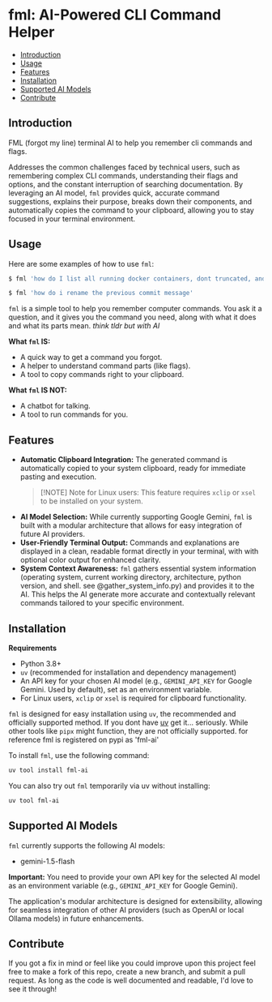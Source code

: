 <!-- omit in toc -->
# fml: AI-Powered CLI Command Helper

- [Introduction](#introduction)
- [Usage](#usage)
- [Features](#features)
- [Installation](#installation)
- [Supported AI Models](#supported-ai-models)
- [Contribute](#contribute)

## Introduction

FML (forgot my line) terminal AI to help you remember cli commands and flags.

Addresses the common challenges faced by technical users, such as remembering complex CLI commands, understanding their flags and options, and the constant interruption of searching documentation. By leveraging an AI model, `fml` provides quick, accurate command suggestions, explains their purpose, breaks down their components, and automatically copies the command to your clipboard, allowing you to stay focused in your terminal environment.

## Usage

Here are some examples of how to use `fml`:

```bash
$ fml 'how do I list all running docker containers, dont truncated, and show total file size?'
```

```bash
$ fml 'how do i rename the previous commit message'
```

`fml` is a simple tool to help you remember computer commands. You ask it a question, and it gives you the command you need, along with what it does and what its parts mean. _think tldr but with AI_

**What `fml` IS:**

- A quick way to get a command you forgot.
- A helper to understand command parts (like flags).
- A tool to copy commands right to your clipboard.

**What `fml` IS NOT:**

- A chatbot for talking.
- A tool to run commands for you.

## Features

- **Automatic Clipboard Integration:** The generated command is automatically copied to your system clipboard, ready for immediate pasting and execution.
  > [!NOTE] Note for Linux users: This feature requires `xclip` or `xsel` to be installed on your system.
- **AI Model Selection:** While currently supporting Google Gemini, `fml` is built with a modular architecture that allows for easy integration of future AI providers.
- **User-Friendly Terminal Output:** Commands and explanations are displayed in a clean, readable format directly in your terminal, with with optional color output for enhanced clarity.
- **System Context Awareness:** `fml` gathers essential system information (operating system, current working directory, architecture, python version, and shell. see @gather_system_info.py) and provides it to the AI. This helps the AI generate more accurate and contextually relevant commands tailored to your specific environment.

## Installation

**Requirements**

- Python 3.8+
- `uv` (recommended for installation and dependency management)
- An API key for your chosen AI model (e.g., `GEMINI_API_KEY` for Google Gemini. Used by default), set as an environment variable.
- For Linux users, `xclip` or `xsel` is required for clipboard functionality.

`fml` is designed for easy installation using `uv`, the recommended and officially supported method. If you dont have [uv](https://github.com/astral-sh/uv) get it... seriously. While other tools like `pipx` might function, they are not officially supported. for reference fml is registered on pypi as 'fml-ai'

To install `fml`, use the following command:

```bash
uv tool install fml-ai
```

You can also try out `fml` temporarily via uv without installing:

```bash
uv tool fml-ai
```

## Supported AI Models

`fml` currently supports the following AI models:

- gemini-1.5-flash

**Important:** You need to provide your own API key for the selected AI model as an environment variable (e.g., `GEMINI_API_KEY` for Google Gemini).

The application's modular architecture is designed for extensibility, allowing for seamless integration of other AI providers (such as OpenAI or local Ollama models) in future enhancements.

## Contribute

If you got a fix in mind or feel like you could improve upon this project feel free to make a fork of this repo, create a new branch, and submit a pull request. As long as the code is well documented and readable, I'd love to see it through!
